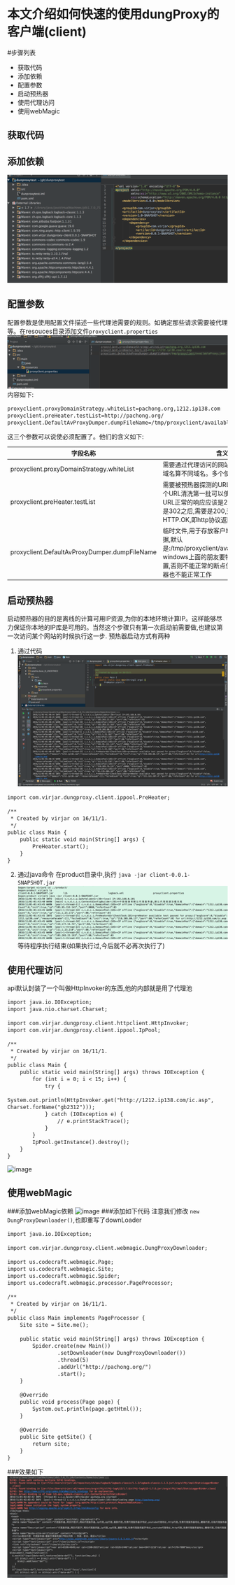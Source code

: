 # 本文介绍如何快速的使用dungProxy的客户端(client)
#步骤列表
- 获取代码
- 添加依赖
- 配置参数
- 启动预热器
- 使用代理访问
- 使用webMagic

## 获取代码


## 添加依赖
![image](../../pic/client_dependency.png)

## 配置参数
配置参数是使用配置文件描述一些代理池需要的规则。如确定那些请求需要被代理等。在resouces目录添加文件``proxyclient.properties``
![image](../../pic/proxyclient_properties.png)
内容如下:
```
proxyclient.proxyDomainStrategy.whiteList=pachong.org,1212.ip138.com
proxyclient.preHeater.testList=http://pachong.org/
proxyclient.DefaultAvProxyDumper.dumpFileName=/tmp/proxyclient/availableProxy.json
```
这三个参数可以说使必须配置了。他们的含义如下:

|字段名称|含义|
|----|----|
|proxyclient.proxyDomainStrategy.whiteList|需要通过代理访问的网站,根据域名区分,子域名算不同域名。多个使用逗号分割|
|proxyclient.preHeater.testList|需要被预热器探测的URL,预热器可以根据这个URL清洗第一批可以使用的IP,请注意这个URL正常的响应应该是200(302也可以,但是302之后,需要是200,这里的200是指HTTP.OK,即http协议返回码为200)|
|proxyclient.DefaultAvProxyDumper.dumpFileName|临时文件,用于存放客户端运行时的可用IP数据,默认是:/tmp/proxyclient/availableProxy.json。windows上面的朋友要特别注意修改这个配置,否则不能正常的断点使用IP资源池,预热器也不能正常工作|

## 启动预热器
启动预热器的目的是离线的计算可用IP资源,为你的本地环境计算IP。这样能够尽力保证你本地的IP库是可用的。当然这个步骤只有第一次启动前需要做,也建议第一次访问某个网站的时候执行这一步.
预热器启动方式有两种
1. 通过代码
![image](../../pic/pre_heat_code.png)

```
import com.virjar.dungproxy.client.ippool.PreHeater;

/**
 * Created by virjar on 16/11/1.
 */
public class Main {
    public static void main(String[] args) {
        PreHeater.start();
    }
}
```

2. 通过java命令
在product目录中,执行 ``java -jar client-0.0.1-SNAPSHOT.jar ``
![image](../../pic/pre_heat_jar.png)
等待程序执行结束(如果执行过,今后就不必再次执行了)

## 使用代理访问
api默认封装了一个叫做HttpInvoker的东西,他的内部就是用了代理池
```
import java.io.IOException;
import java.nio.charset.Charset;

import com.virjar.dungproxy.client.httpclient.HttpInvoker;
import com.virjar.dungproxy.client.ippool.IpPool;

/**
 * Created by virjar on 16/11/1.
 */
public class Main {
    public static void main(String[] args) throws IOException {
        for (int i = 0; i < 15; i++) {
            try {
                System.out.println(HttpInvoker.get("http://1212.ip138.com/ic.asp", Charset.forName("gb2312")));
            } catch (IOException e) {
                // e.printStackTrace();
            }
        }
        IpPool.getInstance().destroy();
    }
}
```
![image](pic/xiaoguo.png)

## 使用webMagic
###添加webMagic依赖
![image](../.../pic/webmagic_dependency.png)
###添加如下代码 注意我们修改 ``new DungProxyDownloader()``,也即重写了downLoader
```
import java.io.IOException;

import com.virjar.dungproxy.client.webmagic.DungProxyDownloader;

import us.codecraft.webmagic.Page;
import us.codecraft.webmagic.Site;
import us.codecraft.webmagic.Spider;
import us.codecraft.webmagic.processor.PageProcessor;

/**
 * Created by virjar on 16/11/1.
 */
public class Main implements PageProcessor {
    Site site = Site.me();

    public static void main(String[] args) throws IOException {
        Spider.create(new Main())
                .setDownloader(new DungProxyDownloader())
                .thread(5)
                .addUrl("http://pachong.org/")
                .start();
    }

    @Override
    public void process(Page page) {
        System.out.println(page.getHtml());
    }

    @Override
    public Site getSite() {
        return site;
    }
}
```
###效果如下
![image](../../pic/webMagic_run.png)